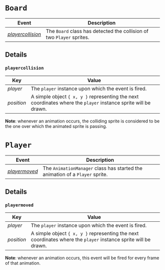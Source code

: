 # `Board`

|Event|Description
---|---
|[*playercollision*](#playercollision)|The `Board` class has detected the collision of two `Player` sprites.

## Details
### `playercollision`

|Key|Value
---|---
|*player*|The `player` instance upon which the event is fired.
|*position*|A simple object `{ x, y }` representing the next coordinates where the `player` instance sprite will be drawn.

**Note**: whenever an animation occurs, the colliding sprite is considered to be the one over which the animated sprite is passing.

# `Player`

|Event|Description
---|---
|[*playermoved*](#playermoved)|The `AnimationManager` class has started the animation of a `Player` sprite.

## Details
### `playermoved`

|Key|Value
---|---
|*player*|The `player` instance upon which the event is fired.
|*position*|A simple object `{ x, y }` representing the next coordinates where the `player` instance sprite will be drawn.

**Note**: whenever an animation occurs, this event will be fired for every frame of that animation.
